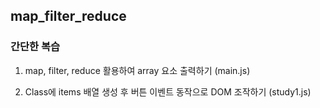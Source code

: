 ## map_filter_reduce

<h3>간단한 복습</h3>

1. map, filter, reduce 활용하여 array 요소 출력하기 (main.js)

2. Class에 items 배열 생성 후 버튼 이벤트 동작으로 DOM 조작하기 (study1.js)
